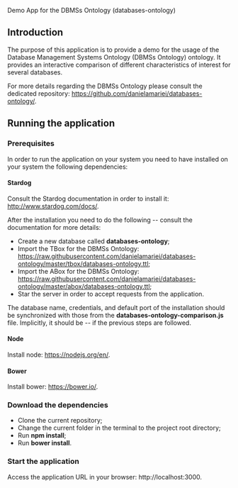 Demo App for the DBMSs Ontology (databases-ontology)

## Introduction
The purpose of this application is to provide a demo for the usage of the Database Management Systems Ontology (DBMSs Ontology) ontology.
It provides an interactive comparison of different characteristics of interest for several databases.

For more details regarding the DBMSs Ontology please consult the dedicated repository: https://github.com/danielamariei/databases-ontology/.

## Running the application
### Prerequisites
In order to run the application on your system you need to have installed on your system the following dependencies:
#### Stardog
Consult the Stardog documentation in order to install it: http://www.stardog.com/docs/.

After the installation you need to do the following -- consult the documentation for more details:
* Create a new database called **databases-ontology**;
* Import the TBox for the DBMSs Ontology: https://raw.githubusercontent.com/danielamariei/databases-ontology/master/tbox/databases-ontology.ttl;
* Import the ABox for the DBMSs Ontology: https://raw.githubusercontent.com/danielamariei/databases-ontology/master/abox/databases-ontology.ttl;
* Star the server in order to accept requests from the application.

The database name, credentials, and default port of the installation should be synchronized with those from the **databases-ontology-comparison.js** 
file. Implicitly, it should be -- if the previous steps are followed.

#### Node
Install node: https://nodejs.org/en/.

#### Bower 
Install bower: https://bower.io/.

### Download the dependencies

* Clone the current repository;
* Change the current folder in the terminal to the project root directory;
* Run **npm install**;
* Run **bower install**.

### Start the application

Access the application URL in your browser: http://localhost:3000.

